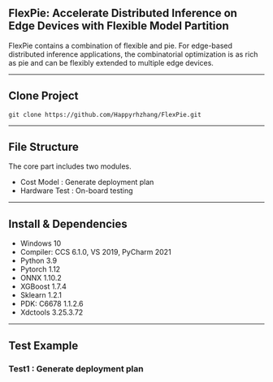 ## FlexPie: Accelerate Distributed Inference on Edge Devices with Flexible Model Partition
FlexPie contains a combination of flexible and pie. For edge-based distributed inference applications, the combinatorial optimization is as rich as pie and can be flexibly extended to multiple edge devices.
****
## Clone Project
```
git clone https://github.com/Happyrhzhang/FlexPie.git
```
****
## File Structure
The core part includes two modules.
- Cost Model : Generate deployment plan 
- Hardware Test : On-board testing
****
## Install & Dependencies
- Windows 10
- Compiler: CCS 6.1.0, VS 2019, PyCharm 2021
- Python 3.9
- Pytorch 1.12
- ONNX 1.10.2
- XGBoost 1.7.4
- Sklearn 1.2.1 
- PDK: C6678 1.1.2.6
- Xdctools 3.25.3.72
****
## Test Example
### Test1 : Generate deployment plan 
